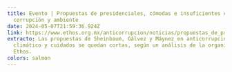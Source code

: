 ```yaml
---
title: Evento | Propuestas de presidenciales, cómodas e insuficientes en
  corrupción y ambiente
date: 2024-05-07T21:59:36.924Z
link: https://www.ethos.org.mx/anticorrupcion/noticias/propuestas_de_presidenciales_comodas_e_insuficientes_en_corrupcion_y_ambiente
extracto: Las propuestas de Sheinbaum, Gálvez y Máynez en anticorrupción, cambio
  climático y cuidados se quedan cortas, según un análisis de la organización
  Ethos.
colors: salmon
---
```

